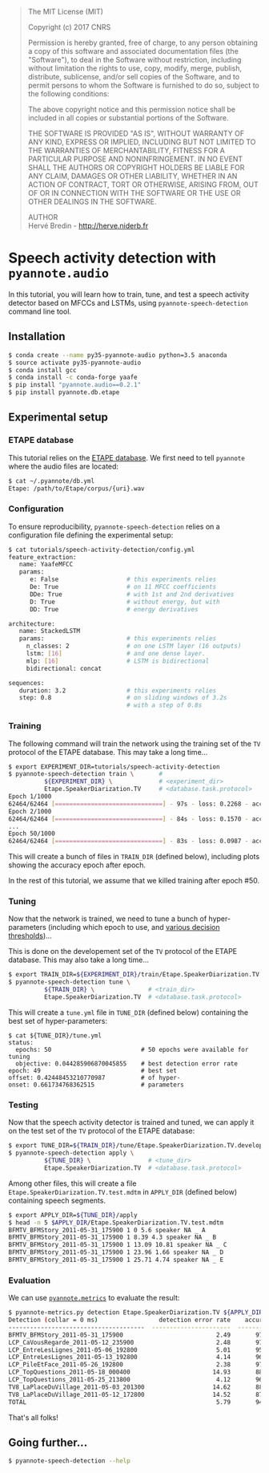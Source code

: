 > The MIT License (MIT)
>
> Copyright (c) 2017 CNRS
>
> Permission is hereby granted, free of charge, to any person obtaining a copy
> of this software and associated documentation files (the "Software"), to deal
> in the Software without restriction, including without limitation the rights
> to use, copy, modify, merge, publish, distribute, sublicense, and/or sell
> copies of the Software, and to permit persons to whom the Software is
> furnished to do so, subject to the following conditions:
>
> The above copyright notice and this permission notice shall be included in all
> copies or substantial portions of the Software.
>
> THE SOFTWARE IS PROVIDED "AS IS", WITHOUT WARRANTY OF ANY KIND, EXPRESS OR
> IMPLIED, INCLUDING BUT NOT LIMITED TO THE WARRANTIES OF MERCHANTABILITY,
> FITNESS FOR A PARTICULAR PURPOSE AND NONINFRINGEMENT. IN NO EVENT SHALL THE
> AUTHORS OR COPYRIGHT HOLDERS BE LIABLE FOR ANY CLAIM, DAMAGES OR OTHER
> LIABILITY, WHETHER IN AN ACTION OF CONTRACT, TORT OR OTHERWISE, ARISING FROM,
> OUT OF OR IN CONNECTION WITH THE SOFTWARE OR THE USE OR OTHER DEALINGS IN THE
> SOFTWARE.
>
> AUTHOR  
> Hervé Bredin - http://herve.niderb.fr

# Speech activity detection with `pyannote.audio`

In this tutorial, you will learn how to train, tune, and test a speech activity detector based on MFCCs and LSTMs, using `pyannote-speech-detection` command line tool.

## Installation

```bash
$ conda create --name py35-pyannote-audio python=3.5 anaconda
$ source activate py35-pyannote-audio
$ conda install gcc
$ conda install -c conda-forge yaafe
$ pip install "pyannote.audio==0.2.1"
$ pip install pyannote.db.etape
```

## Experimental setup

### ETAPE database

This tutorial relies on the [ETAPE database](http://islrn.org/resources/425-777-374-455-4/). We first need to tell `pyannote` where the audio files are located:

```bash
$ cat ~/.pyannote/db.yml
Etape: /path/to/Etape/corpus/{uri}.wav
```
### Configuration

To ensure reproducibility, `pyannote-speech-detection` relies on a configuration file defining the experimental setup:

```bash
$ cat tutorials/speech-activity-detection/config.yml
feature_extraction:
   name: YaafeMFCC
   params:
      e: False                   # this experiments relies
      De: True                   # on 11 MFCC coefficients
      DDe: True                  # with 1st and 2nd derivatives
      D: True                    # without energy, but with
      DD: True                   # energy derivatives

architecture:
   name: StackedLSTM
   params:                       # this experiments relies
     n_classes: 2                # on one LSTM layer (16 outputs)
     lstm: [16]                  # and one dense layer.
     mlp: [16]                   # LSTM is bidirectional
     bidirectional: concat

sequences:
   duration: 3.2                 # this experiments relies
   step: 0.8                     # on sliding windows of 3.2s
                                 # with a step of 0.8s
```

### Training

The following command will train the network using the training set of the `TV` protocol of the ETAPE database. This may take a long time...

```bash
$ export EXPERIMENT_DIR=tutorials/speech-activity-detection
$ pyannote-speech-detection train \       #  
          ${EXPERIMENT_DIR} \             # <experiment_dir>
          Etape.SpeakerDiarization.TV     # <database.task.protocol>
Epoch 1/1000
62464/62464 [==============================] - 97s - loss: 0.2268 - acc: 0.9339
Epoch 2/1000
62464/62464 [==============================] - 84s - loss: 0.1570 - acc: 0.9488
...
Epoch 50/1000
62464/62464 [==============================] - 83s - loss: 0.0987 - acc: 0.9687...
```

This will create a bunch of files in `TRAIN_DIR` (defined below), including plots showing the accuracy epoch after epoch.

In the rest of this tutorial, we assume that we killed training after epoch #50.

### Tuning

Now that the network is trained, we need to tune a bunch of hyper-parameters (including which epoch to use, and [various decision thresholds](https://github.com/pyannote/pyannote-audio/blob/8aaffd98434539304ac52d64097eec9a61bc71ee/pyannote/audio/signal.py#L137-L145))...

This is done on the developement set of the `TV` protocol of the ETAPE database. This may also take a long time...

```bash
$ export TRAIN_DIR=${EXPERIMENT_DIR}/train/Etape.SpeakerDiarization.TV.train
$ pyannote-speech-detection tune \
          ${TRAIN_DIR} \               # <train_dir>
          Etape.SpeakerDiarization.TV  # <database.task.protocol>
```

This will create a `tune.yml` file in `TUNE_DIR` (defined below) containing the best set of hyper-parameters:

```
$ cat ${TUNE_DIR}/tune.yml
status:
  epochs: 50                         # 50 epochs were available for tuning
  objective: 0.044285906870045855    # best detection error rate
epoch: 49                            # best set
offset: 0.42448453210770987          # of hyper-
onset: 0.661734768362515             # parameters
```

### Testing

Now that the speech activity detector is trained and tuned, we can apply it on the test set of the `TV` protocol of the ETAPE database:

```bash
$ export TUNE_DIR=${TRAIN_DIR}/tune/Etape.SpeakerDiarization.TV.development
$ pyannote-speech-detection apply \
          ${TUNE_DIR} \                # <tune_dir>
          Etape.SpeakerDiarization.TV  # <database.task.protocol>
```

Among other files, this will create a file `Etape.SpeakerDiarization.TV.test.mdtm` in `APPLY_DIR` (defined below) containing speech segments.

```bash
$ export APPLY_DIR=${TUNE_DIR}/apply
$ head -n 5 $APPLY_DIR/Etape.SpeakerDiarization.TV.test.mdtm
BFMTV_BFMStory_2011-05-31_175900 1 0 5.6 speaker NA _ A
BFMTV_BFMStory_2011-05-31_175900 1 8.39 4.3 speaker NA _ B
BFMTV_BFMStory_2011-05-31_175900 1 13.09 10.81 speaker NA _ C
BFMTV_BFMStory_2011-05-31_175900 1 23.96 1.66 speaker NA _ D
BFMTV_BFMStory_2011-05-31_175900 1 25.71 4.74 speaker NA _ E
```

### Evaluation

We can use [`pyannote.metrics`](http://pyannote.github.io/pyannote-metrics/) to evaluate the result:

```bash
$ pyannote-metrics.py detection Etape.SpeakerDiarization.TV ${APPLY_DIR}/Etape.SpeakerDiarization.TV.test.mdtm
Detection (collar = 0 ms)                 detection error rate    accuracy    precision    recall     total    false alarm      %    miss     %
--------------------------------------  ----------------------  ----------  -----------  --------  --------  -------------  -----  ------  ----
BFMTV_BFMStory_2011-05-31_175900                          2.49       97.65        98.12     99.41   2530.64          48.14   1.90   14.94  0.59
LCP_CaVousRegarde_2011-05-12_235900                       2.48       97.62        97.71     99.87   3218.07          75.46   2.34    4.31  0.13
LCP_EntreLesLignes_2011-05-06_192800                      5.01       95.26        95.36     99.85   1560.20          75.75   4.86    2.36  0.15
LCP_EntreLesLignes_2011-05-13_192800                      4.14       96.10        96.09     99.93   1492.76          60.74   4.07    1.05  0.07
LCP_PileEtFace_2011-05-26_192800                          2.38       97.71        97.80     99.87   1532.32          34.44   2.25    2.04  0.13
LCP_TopQuestions_2011-05-18_000400                       14.93       88.04        87.33     99.50    768.46         110.95  14.44    3.82  0.50
LCP_TopQuestions_2011-05-25_213800                        4.12       96.21        96.53     99.46    685.66          24.52   3.58    3.71  0.54
TV8_LaPlaceDuVillage_2011-05-03_201300                   14.62       88.07        87.80     99.17   1225.38         168.92  13.79   10.20  0.83
TV8_LaPlaceDuVillage_2011-05-12_172800                   14.52       87.70        87.54     99.66   1285.96         182.36  14.18    4.39  0.34
TOTAL                                                     5.79       94.69        94.80     99.67  14299.47         781.26   5.46   46.83  0.33
```

That's all folks!

## Going further...

```bash
$ pyannote-speech-detection --help
```
